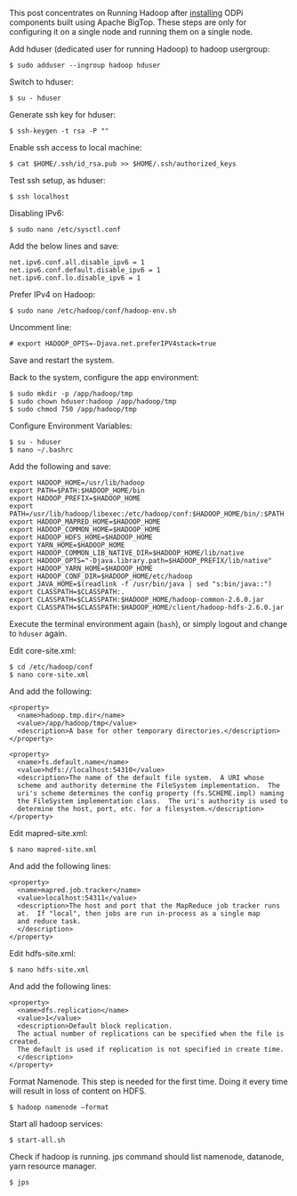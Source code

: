 This post concentrates on Running Hadoop after [installing](https://github.com/96boards/documentation/wiki/ODPi-Hadoop-Installation) ODPi components built using Apache BigTop. These steps are only for configuring it on a single node and running them on a single node.

Add hduser (dedicated user for running Hadoop) to hadoop usergroup:

    $ sudo adduser --ingroup hadoop hduser

Switch to hduser:

    $ su - hduser

Generate ssh key for hduser:

    $ ssh-keygen -t rsa -P ""

Enable ssh access to local machine:

    $ cat $HOME/.ssh/id_rsa.pub >> $HOME/.ssh/authorized_keys

Test ssh setup, as hduser:

    $ ssh localhost

Disabling IPv6:

    $ sudo nano /etc/sysctl.conf

Add the below lines and save:

    net.ipv6.conf.all.disable_ipv6 = 1
    net.ipv6.conf.default.disable_ipv6 = 1
    net.ipv6.conf.lo.disable_ipv6 = 1

Prefer IPv4 on Hadoop:

    $ sudo nano /etc/hadoop/conf/hadoop-env.sh

Uncomment line:

    # export HADOOP_OPTS=-Djava.net.preferIPV4stack=true

Save and restart the system.

Back to the system, configure the app environment:

    $ sudo mkdir -p /app/hadoop/tmp
    $ sudo chown hduser:hadoop /app/hadoop/tmp
    $ sudo chmod 750 /app/hadoop/tmp

Configure Environment Variables:

    $ su - hduser
    $ nano ~/.bashrc

Add the following and save:

    export HADOOP_HOME=/usr/lib/hadoop
    export PATH=$PATH:$HADOOP_HOME/bin
    export HADOOP_PREFIX=$HADOOP_HOME
    export PATH=/usr/lib/hadoop/libexec:/etc/hadoop/conf:$HADOOP_HOME/bin/:$PATH
    export HADOOP_MAPRED_HOME=$HADOOP_HOME
    export HADOOP_COMMON_HOME=$HADOOP_HOME
    export HADOOP_HDFS_HOME=$HADOOP_HOME
    export YARN_HOME=$HADOOP_HOME
    export HADOOP_COMMON_LIB_NATIVE_DIR=$HADOOP_HOME/lib/native
    export HADOOP_OPTS="-Djava.library.path=$HADOOP_PREFIX/lib/native"
    export HADOOP_YARN_HOME=$HADOOP_HOME
    export HADOOP_CONF_DIR=$HADOOP_HOME/etc/hadoop
    export JAVA_HOME=$(readlink -f /usr/bin/java | sed "s:bin/java::")
    export CLASSPATH=$CLASSPATH:.
    export CLASSPATH=$CLASSPATH:$HADOOP_HOME/hadoop-common-2.6.0.jar
    export CLASSPATH=$CLASSPATH:$HADOOP_HOME/client/hadoop-hdfs-2.6.0.jar

Execute the terminal environment again (`bash`), or simply logout and change to `hduser` again.

Edit core-site.xml:

    $ cd /etc/hadoop/conf
    $ nano core-site.xml

And add the following:

    <property>
      <name>hadoop.tmp.dir</name>
      <value>/app/hadoop/tmp</value>
      <description>A base for other temporary directories.</description>
    </property>

    <property>
      <name>fs.default.name</name>
      <value>hdfs://localhost:54310</value>
      <description>The name of the default file system.  A URI whose
      scheme and authority determine the FileSystem implementation.  The
      uri's scheme determines the config property (fs.SCHEME.impl) naming
      the FileSystem implementation class.  The uri's authority is used to
      determine the host, port, etc. for a filesystem.</description>
    </property>

Edit mapred-site.xml:

    $ nano mapred-site.xml

And add the following lines: 

    <property>
      <name>mapred.job.tracker</name>
      <value>localhost:54311</value>
      <description>The host and port that the MapReduce job tracker runs
      at.  If "local", then jobs are run in-process as a single map
      and reduce task.
      </description>
    </property>

Edit hdfs-site.xml:

    $ nano hdfs-site.xml

And add the following lines:

    <property>
      <name>dfs.replication</name>
      <value>1</value>
      <description>Default block replication.
      The actual number of replications can be specified when the file is created.
      The default is used if replication is not specified in create time.
      </description>
    </property>

Format Namenode. This step is needed for the first time. Doing it every time will result in loss of content on HDFS.

    $ hadoop namenode –format

Start all hadoop services:

    $ start-all.sh

Check if hadoop is running. jps command should list namenode, datanode, yarn resource manager.

    $ jps